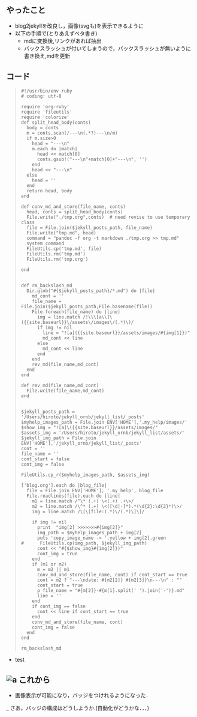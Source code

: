やったこと
----------

-   blog2jekyllを改良し，画像(svgも)を表示できるように
-   以下の手順で(とりあえずベタ書き)
    -   mdに変換後,リンクがあれば抽出
    -   バックスラッシュが付いてしまうので，バックスラッシュが無いように書き換え,mdを更新

コード
------

> ``` {.example}
> #!/usr/bin/env ruby
> # coding: utf-8
>
> require 'org-ruby'
> require 'fileutils'
> require 'colorize'
> def split_head_body(conts)
>   body = conts
>   m = conts.scan(/---\n(.*?)---\n/m)
>   if m.size>0
>     head = "---\n"
>     m.each do |match|
>       head << match[0]
>       conts.gsub!("---\n"+match[0]+"---\n", '')
>     end
>     head << "---\n"
>   else
>     head = ''
>   end
>   return head, body
> end
>
> def conv_md_and_store(file_name, conts)
>   head, conts = split_head_body(conts)
>   File.write("./tmp.org",conts)  # need revise to use temporary class
>   file = File.join($jekyll_posts_path, file_name)
>   File.write("tmp.md", head)
>   command = "pandoc -f org -t markdown ./tmp.org >> tmp.md"
>   system command
>   FileUtils.cp('tmp.md', file)
>   FileUtils.rm('tmp.md')
>   FileUtils.rm('tmp.org')
>
> end
>
>
> def rm_backslash_md
>   Dir.glob("#{$jekyll_posts_path}/*.md") do |file|
>     md_cont = ''
>     file_name = File.join($jekyll_posts_path,File.basename(file))
>     File.foreach(file_name) do |line|
>       img = line.match /!\\\[a\\]\({{site.baseurl}}\/assets\/images\/(.*)\)/
>       if img != nil
>         line = "![a]({{site.baseurl}}/assets/images/#{img[1]})"
>         md_cont << line
>       else
>         md_cont << line
>       end
>     end
>     rev_md(file_name,md_cont)
>   end
> end
>
> def rev_md(file_name,md_cont)
>   File.write(file_name,md_cont)
> end
>
>
> $jekyll_posts_path = '/Users/hiroto/jekyll_ornb/jekyll_list/_posts'
> $myhelp_images_path = File.join ENV['HOME'],'.my_help/images/'
> $show_img = "![a]\({{site.baseurl}}/assets/images/"
> $assets_img = '/Users/hiroto/jekyll_ornb/jekyll_list/assets/'
> $jekyll_img_path = File.join ENV['HOME'],'/jekyll_ornb/jekyll_list/_posts'
> cont = ''
> file_name = ''
> cont_start = false
> cont_img = false
>
> FileUtils.cp_r($myhelp_images_path, $assets_img)
>
> ['blog.org'].each do |blog_file|
>   file = File.join ENV['HOME'], '.my_help', blog_file
>   File.readlines(file).each do |line|
>     m1 = line.match /^\* (.+) \<(.+) .+\>/
>     m2 = line.match /\^* (.+) \<([\d|-]*).*(\d{2}:\d{2}*)\>/
>     img = line.match /\[\[file:(.*)\/(.*)\]\]/
>
>     if img != nil
>       print  "img[2] >>>>>>>#{img[2]}"
>       img_path = $myhelp_images_path + img[2]
>       puts 'copy_image_name -> '.yellow + img[2].green
> #      FileUtils.cp(img_path, $jekyll_img_path)
>       cont << "#{$show_img}#{img[2]})"
>       cont_img = true      
>     end
>     if (m1 or m2)
>       m = m2 || m1
>       conv_md_and_store(file_name, cont) if cont_start == true
>       cont = m2 ? "---\ndate: #{m2[2]} #{m2[3]}\n---\n" : ""
>       cont_start = true
>       p file_name = "#{m[2]}-#{m[1].split(' ').join('-')}.md"
>       line = ''
>     end
>     if cont_img == false
>       cont << line if cont_start == true
>     end
>     conv_md_and_store(file_name, cont)
>     cont_img = false
>   end
> end
>
> rm_backslash_md  
> ```

-   test

![a]({{site.baseurl}}/assets/images/nichiyama-blog-red.svg)
これから
--------

-   画像表示が可能になり，バッジをつけれるようになった．

\_ さあ，バッジの構成はどうしようか.(自動化がどうかな．．．)
